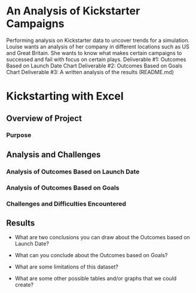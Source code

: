 # An Analysis of Kickstarter Campaigns
Performing analysis on Kickstarter data to uncover trends for a simulation. Louise wants an analysis of her company in different locations such as US and Great Britain. She wants to know what makes certain campaigns to successed and fail with focus on certain plays. 
Deliverable #1: Outcomes Based on Launch Date Chart
Deliverable #2: Outcomes Based on Goals Chart
Deliverable #3: A written analysis of the results (README.md)

# Kickstarting with Excel

## Overview of Project

### Purpose

## Analysis and Challenges

### Analysis of Outcomes Based on Launch Date

### Analysis of Outcomes Based on Goals

### Challenges and Difficulties Encountered

## Results

- What are two conclusions you can draw about the Outcomes based on Launch Date?

- What can you conclude about the Outcomes based on Goals?

- What are some limitations of this dataset?

- What are some other possible tables and/or graphs that we could create?
